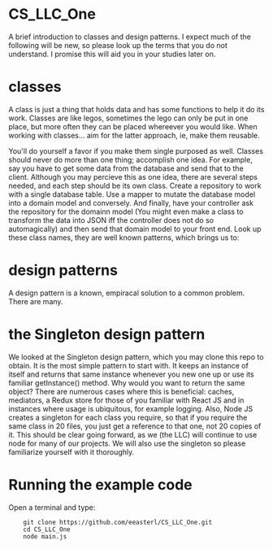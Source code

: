 # CS_LLC_One
A brief introduction to classes and design patterns. I expect much of the following will be new, so please look up the terms that you do not understand. I promise this will aid you in your studies later on.

# classes
A class is just a thing that holds data and has some functions to help it do its work. Classes are like legos, sometimes the lego can only be put in one place, but more often they can be placed whereever you would like. When working with classes... aim for the latter approach, ie, make them reusable. 

You'll do yourself a favor if you make them single purposed as well. Classes should never do more than one thing; accomplish one idea. For example, say you have to get some data from the database and send that to the client. Although you may percieve this as one idea, there are several steps needed, and each step should be its own class. Create a repository to work with a single database table. Use a mapper to mutate the database model into a domain model and conversely. And finally, have your controller ask the repository for the domainn model (You might even make a class to transform the data into JSON iff the controller does not do so automagically) and then send that domain model to your front end. Look up these class names, they are well known patterns, which brings us to:

# design patterns
A design pattern is a known, empiracal solution to a common problem. There are many. 

# the Singleton design pattern
We looked at the Singleton design pattern, which you may clone this repo to obtain. It is the most simple pattern to start with. It keeps an instance of itself and returns that same instance whenever you new one up or use its familiar getInstance() method. Why would you want to return the same object? There are numerous cases where this is beneficial: caches, mediators, a Redux store for those of you familiar with React JS and in instances where usage is ubiquitous, for example logging. Also, Node JS creates a singleton for each class you require, so that if you require the same class in 20 files, you just get a reference to that one, not 20 copies of it. This should be clear going forward, as we (the LLC) will continue to use node for many of our projects. We will also use the singleton so please familiarize yourself with it thoroughly.

# Running the example code
Open a terminal and type:
```terminal
    git clone https://github.com/eeasterl/CS_LLC_One.git
    cd CS_LLC_One
    node main.js
```
